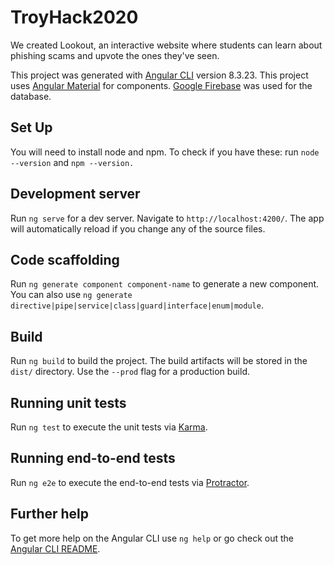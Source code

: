 # TroyHack2020
We created Lookout, an interactive website where students can learn about phishing scams and upvote the ones they've seen.

This project was generated with [Angular CLI](https://github.com/angular/angular-cli) version 8.3.23.
This project uses [Angular Material](https://material.angular.io/) for components.
[Google Firebase](https://firebase.google.com/) was used for the database.

## Set Up
You will need to install node and npm. To check if you have these: run `node --version` and `npm --version.`

## Development server

Run `ng serve` for a dev server. Navigate to `http://localhost:4200/`. The app will automatically reload if you change any of the source files.

## Code scaffolding

Run `ng generate component component-name` to generate a new component. You can also use `ng generate directive|pipe|service|class|guard|interface|enum|module`.

## Build

Run `ng build` to build the project. The build artifacts will be stored in the `dist/` directory. Use the `--prod` flag for a production build.

## Running unit tests

Run `ng test` to execute the unit tests via [Karma](https://karma-runner.github.io).

## Running end-to-end tests

Run `ng e2e` to execute the end-to-end tests via [Protractor](http://www.protractortest.org/).

## Further help

To get more help on the Angular CLI use `ng help` or go check out the [Angular CLI README](https://github.com/angular/angular-cli/blob/master/README.md).
